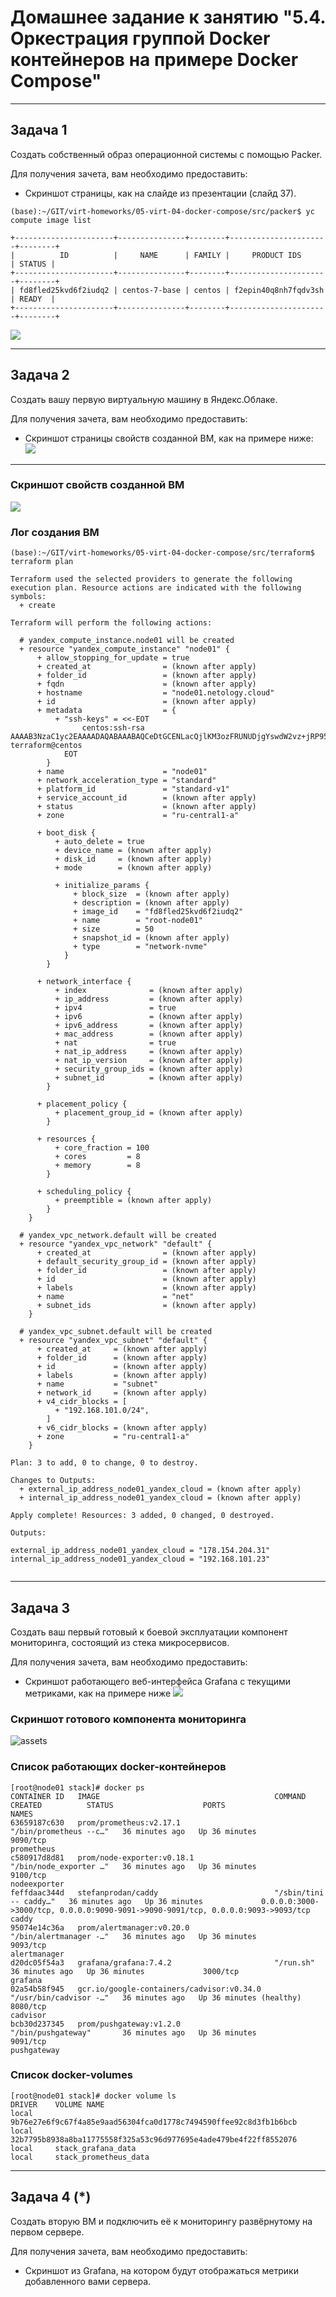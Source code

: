 # Домашнее задание к занятию "5.4. Оркестрация группой Docker контейнеров на примере Docker Compose"


---

## Задача 1

Создать собственный образ операционной системы с помощью Packer.

Для получения зачета, вам необходимо предоставить:
- Скриншот страницы, как на слайде из презентации (слайд 37).

```
(base):~/GIT/virt-homeworks/05-virt-04-docker-compose/src/packer$ yc compute image list

+----------------------+---------------+--------+----------------------+--------+
|          ID          |     NAME      | FAMILY |     PRODUCT IDS      | STATUS |
+----------------------+---------------+--------+----------------------+--------+
| fd8fled25kvd6f2iudq2 | centos-7-base | centos | f2epin40q8nh7fqdv3sh | READY  |
+----------------------+---------------+--------+----------------------+--------+

```

![](yc_image20220214162456.png)

---

## Задача 2

Создать вашу первую виртуальную машину в Яндекс.Облаке.

Для получения зачета, вам необходимо предоставить:
- Скриншот страницы свойств созданной ВМ, как на примере ниже:
![](assets/yc_01.png)

---
### Скриншот свойств созданной ВМ
![](assets/yc_image20220214161248.png)


### Лог создания ВМ
```
(base):~/GIT/virt-homeworks/05-virt-04-docker-compose/src/terraform$ terraform plan

Terraform used the selected providers to generate the following execution plan. Resource actions are indicated with the following symbols:
  + create

Terraform will perform the following actions:

  # yandex_compute_instance.node01 will be created
  + resource "yandex_compute_instance" "node01" {
      + allow_stopping_for_update = true
      + created_at                = (known after apply)
      + folder_id                 = (known after apply)
      + fqdn                      = (known after apply)
      + hostname                  = "node01.netology.cloud"
      + id                        = (known after apply)
      + metadata                  = {
          + "ssh-keys" = <<-EOT
                centos:ssh-rsa AAAAB3NzaC1yc2EAAAADAQABAAABAQCeDtGCENLacQjlKM3ozFRUNUDjgYswdW2vz+jRP95VYrz4mRV3LwISslGGtIsD59aLt79vzFdNNDWdW1Hc0Ut6xk4G7OurFqsI4cv6V3fO4Kji2OeCOMAapunWN9Ov9/n//vEWxeI1w66YrwPRRxDmDmCPP/Uxv1D9JGYO62vWCZ2DQJxYZHgKzPyGvZYNg9RltZcUCHF5V4bRoJpsR7cYZPnLzwdgbu3Ln3HKV2UrF3dPo35m0HBSqVyPTIvoMLrQaN96OLf1Ajk+9LCREWkQzhzWpQgnU5pOM1jfKEKGRdMhLxmG8P4JA3HL76KCrVRPbA/HYmk76fBI0X7qYq0j terraform@centos
            EOT
        }
      + name                      = "node01"
      + network_acceleration_type = "standard"
      + platform_id               = "standard-v1"
      + service_account_id        = (known after apply)
      + status                    = (known after apply)
      + zone                      = "ru-central1-a"

      + boot_disk {
          + auto_delete = true
          + device_name = (known after apply)
          + disk_id     = (known after apply)
          + mode        = (known after apply)

          + initialize_params {
              + block_size  = (known after apply)
              + description = (known after apply)
              + image_id    = "fd8fled25kvd6f2iudq2"
              + name        = "root-node01"
              + size        = 50
              + snapshot_id = (known after apply)
              + type        = "network-nvme"
            }
        }

      + network_interface {
          + index              = (known after apply)
          + ip_address         = (known after apply)
          + ipv4               = true
          + ipv6               = (known after apply)
          + ipv6_address       = (known after apply)
          + mac_address        = (known after apply)
          + nat                = true
          + nat_ip_address     = (known after apply)
          + nat_ip_version     = (known after apply)
          + security_group_ids = (known after apply)
          + subnet_id          = (known after apply)
        }

      + placement_policy {
          + placement_group_id = (known after apply)
        }

      + resources {
          + core_fraction = 100
          + cores         = 8
          + memory        = 8
        }

      + scheduling_policy {
          + preemptible = (known after apply)
        }
    }

  # yandex_vpc_network.default will be created
  + resource "yandex_vpc_network" "default" {
      + created_at                = (known after apply)
      + default_security_group_id = (known after apply)
      + folder_id                 = (known after apply)
      + id                        = (known after apply)
      + labels                    = (known after apply)
      + name                      = "net"
      + subnet_ids                = (known after apply)
    }

  # yandex_vpc_subnet.default will be created
  + resource "yandex_vpc_subnet" "default" {
      + created_at     = (known after apply)
      + folder_id      = (known after apply)
      + id             = (known after apply)
      + labels         = (known after apply)
      + name           = "subnet"
      + network_id     = (known after apply)
      + v4_cidr_blocks = [
          + "192.168.101.0/24",
        ]
      + v6_cidr_blocks = (known after apply)
      + zone           = "ru-central1-a"
    }

Plan: 3 to add, 0 to change, 0 to destroy.

Changes to Outputs:
  + external_ip_address_node01_yandex_cloud = (known after apply)
  + internal_ip_address_node01_yandex_cloud = (known after apply)

```

```
Apply complete! Resources: 3 added, 0 changed, 0 destroyed.

Outputs:

external_ip_address_node01_yandex_cloud = "178.154.204.31"
internal_ip_address_node01_yandex_cloud = "192.168.101.23"


```

---

## Задача 3

Создать ваш первый готовый к боевой эксплуатации компонент мониторинга, состоящий из стека микросервисов.

Для получения зачета, вам необходимо предоставить:
- Скриншот работающего веб-интерфейса Grafana с текущими метриками, как на примере ниже
![](assets/yc_02.png)

### Скриншот готового компонента мониторинга
![assets](assets/yc_image20220214182108.png)

### Список работающих docker-контейнеров
```
[root@node01 stack]# docker ps
CONTAINER ID   IMAGE                                       COMMAND                  CREATED          STATUS                    PORTS                                                                              NAMES
63659187c630   prom/prometheus:v2.17.1                     "/bin/prometheus --c…"   36 minutes ago   Up 36 minutes             9090/tcp                                                                           prometheus
c580917d8d81   prom/node-exporter:v0.18.1                  "/bin/node_exporter …"   36 minutes ago   Up 36 minutes             9100/tcp                                                                           nodeexporter
feffdaac344d   stefanprodan/caddy                          "/sbin/tini -- caddy…"   36 minutes ago   Up 36 minutes             0.0.0.0:3000->3000/tcp, 0.0.0.0:9090-9091->9090-9091/tcp, 0.0.0.0:9093->9093/tcp   caddy
95074e14c36a   prom/alertmanager:v0.20.0                   "/bin/alertmanager -…"   36 minutes ago   Up 36 minutes             9093/tcp                                                                           alertmanager
d20dc05f54a3   grafana/grafana:7.4.2                       "/run.sh"                36 minutes ago   Up 36 minutes             3000/tcp                                                                           grafana
02a54b58f945   gcr.io/google-containers/cadvisor:v0.34.0   "/usr/bin/cadvisor -…"   36 minutes ago   Up 36 minutes (healthy)   8080/tcp                                                                           cadvisor
bcb30d237345   prom/pushgateway:v1.2.0                     "/bin/pushgateway"       36 minutes ago   Up 36 minutes             9091/tcp                                                                           pushgateway

```

### Список docker-volumes
```
[root@node01 stack]# docker volume ls
DRIVER    VOLUME NAME
local     9b76e27e6f9c67f4a85e9aad56304fca0d1778c7494590ffee92c8d3fb1b6bcb
local     32b7795b8938a8ba11775558f325a53c96d977695e4ade479be4f22ff8552076
local     stack_grafana_data
local     stack_prometheus_data

```
---

## Задача 4 (*)

Создать вторую ВМ и подключить её к мониторингу развёрнутому на первом сервере.

Для получения зачета, вам необходимо предоставить:
- Скриншот из Grafana, на котором будут отображаться метрики добавленного вами сервера.

